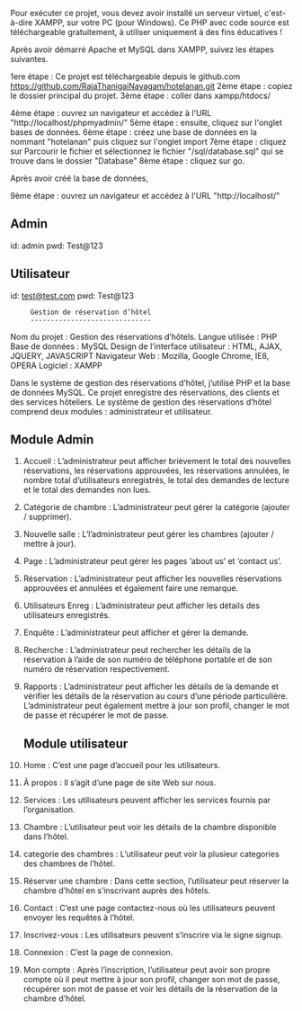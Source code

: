
Pour exécuter ce projet, vous devez avoir installé un serveur virtuel, c'est-à-dire XAMPP, sur votre PC (pour Windows). 
Ce PHP avec code source est téléchargeable gratuitement, à utiliser uniquement à des fins éducatives !

Après avoir démarré Apache et MySQL dans XAMPP, suivez les étapes suivantes.

1ere étape : Ce projet est téléchargeable depuis le github.com 
		 https://github.com/RajaThanigaiNayagam/hotelanan.git
2ème étape : copiez le dossier principal du projet.
3ème étape : coller dans xampp/htdocs/

4ème étape : ouvrez un navigateur et accédez à l'URL "http://localhost/phpmyadmin/"
5ème étape : ensuite, cliquez sur l'onglet bases de données.
6ème étape : créez une base de données en la nommant "hotelanan" puis cliquez sur l'onglet import
7ème étape : cliquez sur Parcourir le fichier et sélectionnez le fichier "/sql/database.sql" qui se trouve dans le dossier "Database"
8ème étape : cliquez sur go.

Après avoir créé la base de données,

9ème étape : ouvrez un navigateur et accédez à l'URL "http://localhost/"

Admin
------
id: admin
pwd: Test@123

Utilisateur
-----------
id: test@test.com
pwd: Test@123      


         
         
         
         Gestion de réservation d’hôtel
         ------------------------------
Nom du projet                     : Gestion des réservations d’hôtels.
Langue utilisée                   : PHP
Base de données                   : MySQL
Design de l’interface utilisateur : HTML, AJAX, JQUERY, JAVASCRIPT
Navigateur Web                    : Mozilla, Google Chrome, IE8, OPERA
Logiciel                          : XAMPP

Dans le système de gestion des réservations d’hôtel, j’utilisé PHP et la base de données
MySQL. Ce projet enregistre des réservations, des clients et des services hôteliers. Le système
de gestion des réservations d’hôtel comprend deux modules : administrateur et utilisateur.


Module Admin
------------

1. Accueil : L’administrateur peut afficher brièvement le total des nouvelles réservations, les
   réservations approuvées, les réservations annulées, le nombre total d’utilisateurs enregistrés,
   le total des demandes de lecture et le total des demandes non lues.

2. Catégorie de chambre : L’administrateur peut gérer la catégorie (ajouter / supprimer).

3. Nouvelle salle : L’l’administrateur peut gérer les chambres (ajouter / mettre à jour).

4. Page : L’administrateur peut gérer les pages ‘about us’ et ‘contact us’.

5. Réservation : L’administrateur peut afficher les nouvelles réservations approuvées et
   annulées et également faire une remarque.

6. Utilisateurs Enreg : L’administrateur peut afficher les détails des utilisateurs enregistrés.

7. Enquête : L’administrateur peut afficher et gérer la demande.

8. Recherche : L’administrateur peut rechercher les détails de la réservation à l’aide de son
   numéro de téléphone portable et de son numéro de réservation respectivement.

9. Rapports : L’administrateur peut afficher les détails de la demande et vérifier les détails de
   la réservation au cours d’une période particulière.  L’administrateur peut également mettre à jour son profil, changer le mot de passe et récupérer le mot de passe.  
   

   Module utilisateur
   ------------------



1. Home : C’est une page d’accueil pour les utilisateurs.

2. À propos : Il s’agit d’une page de site Web sur nous.

3. Services : Les utilisateurs peuvent afficher les services fournis par l’organisation.

4. Chambre : L’utilisateur peut voir les détails de la chambre disponible dans l’hôtel.

5. categorie des chambres : L’utilisateur peut voir la plusieur categories des chambres de l’hôtel.

6. Réserver une chambre : Dans cette section, l’utilisateur peut réserver la chambre d’hôtel
   en s’inscrivant auprès des hôtels.

7. Contact : C’est une page contactez-nous où les utilisateurs peuvent envoyer les requêtes à
   l’hôtel.

8. Inscrivez-vous : Les utilisateurs peuvent s’inscrire via le signe signup.

9. Connexion : C’est la page de connexion.

10. Mon compte : Après l’inscription, l’utilisateur peut avoir son propre compte   où  il peut mettre à jour son profil, changer son mot de passe, récupérer son mot de passe et voir les détails de la réservation de la chambre d’hôtel.
